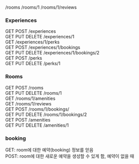 /rooms
/rooms/1
/rooms/1/reviews

### Experiences

GET POST /experiences  
GET PUT DELETE /experiences/1  
GET /experiences/1/perks  
GET POST /experiences/1/bookings  
GET PUT DELETE /experiences/1/bookings/2  
GET POST /perks  
GET PUT DELETE /perks/1  

### Rooms
GET POST /rooms  
GET PUT DELETE /rooms/1  
GET /rooms/1/amenities  
GET /rooms/1/reviews  
GET POST /rooms/1/bookings/  
GET PUT DELETE /rooms/1/bookings/2  
GET POST /amenities  
GET PUT DELETE /amenities/1   

### booking  
GET: room에 대한 예약(booking) 정보를 얻음  
POST: room에 대한 새로운 예약을 생성할 수 있게 함, 예약이 없을 때  
